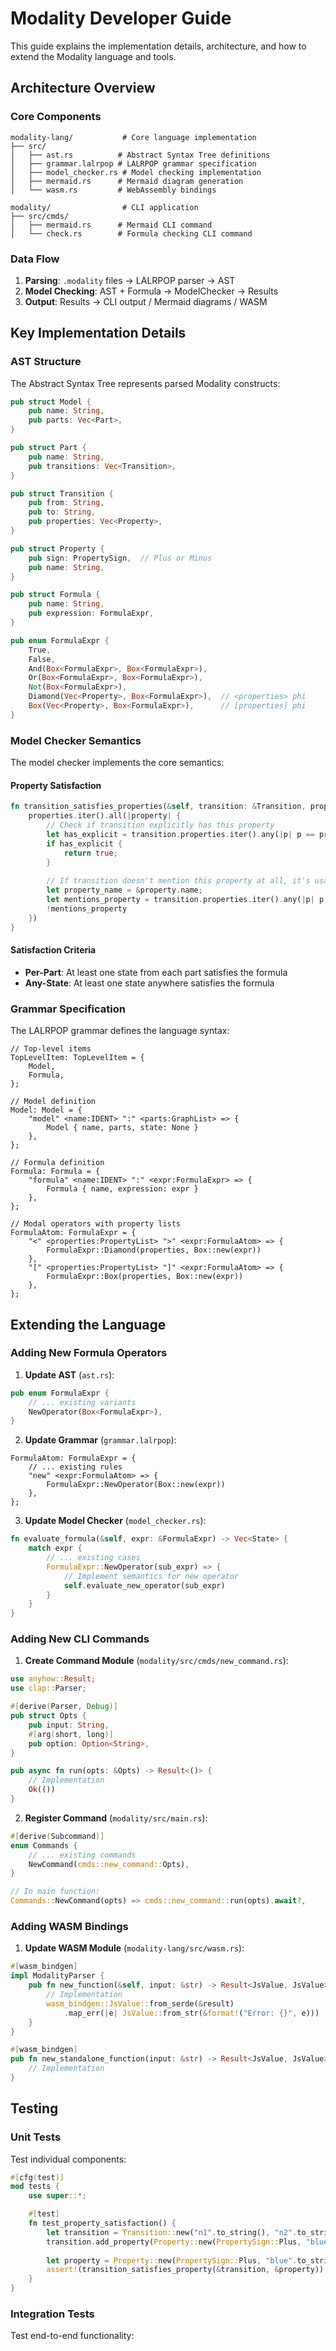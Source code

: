 # Modality Developer Guide

This guide explains the implementation details, architecture, and how to extend the Modality language and tools.

## Architecture Overview

### Core Components

```
modality-lang/           # Core language implementation
├── src/
│   ├── ast.rs          # Abstract Syntax Tree definitions
│   ├── grammar.lalrpop # LALRPOP grammar specification
│   ├── model_checker.rs # Model checking implementation
│   ├── mermaid.rs      # Mermaid diagram generation
│   └── wasm.rs         # WebAssembly bindings

modality/                # CLI application
├── src/cmds/
│   ├── mermaid.rs      # Mermaid CLI command
│   └── check.rs        # Formula checking CLI command
```

### Data Flow

1. **Parsing**: `.modality` files → LALRPOP parser → AST
2. **Model Checking**: AST + Formula → ModelChecker → Results
3. **Output**: Results → CLI output / Mermaid diagrams / WASM

## Key Implementation Details

### AST Structure

The Abstract Syntax Tree represents parsed Modality constructs:

```rust
pub struct Model {
    pub name: String,
    pub parts: Vec<Part>,
}

pub struct Part {
    pub name: String,
    pub transitions: Vec<Transition>,
}

pub struct Transition {
    pub from: String,
    pub to: String,
    pub properties: Vec<Property>,
}

pub struct Property {
    pub sign: PropertySign,  // Plus or Minus
    pub name: String,
}

pub struct Formula {
    pub name: String,
    pub expression: FormulaExpr,
}

pub enum FormulaExpr {
    True,
    False,
    And(Box<FormulaExpr>, Box<FormulaExpr>),
    Or(Box<FormulaExpr>, Box<FormulaExpr>),
    Not(Box<FormulaExpr>),
    Diamond(Vec<Property>, Box<FormulaExpr>),  // <properties> phi
    Box(Vec<Property>, Box<FormulaExpr>),      // [properties] phi
}
```

### Model Checker Semantics

The model checker implements the core semantics:

#### Property Satisfaction
```rust
fn transition_satisfies_properties(&self, transition: &Transition, properties: &[Property]) -> bool {
    properties.iter().all(|property| {
        // Check if transition explicitly has this property
        let has_explicit = transition.properties.iter().any(|p| p == property);
        if has_explicit {
            return true;
        }
        
        // If transition doesn't mention this property at all, it's usable
        let property_name = &property.name;
        let mentions_property = transition.properties.iter().any(|p| p.name == *property_name);
        !mentions_property
    })
}
```

#### Satisfaction Criteria
- **Per-Part**: At least one state from each part satisfies the formula
- **Any-State**: At least one state anywhere satisfies the formula

### Grammar Specification

The LALRPOP grammar defines the language syntax:

```lalrpop
// Top-level items
TopLevelItem: TopLevelItem = {
    Model,
    Formula,
};

// Model definition
Model: Model = {
    "model" <name:IDENT> ":" <parts:GraphList> => {
        Model { name, parts, state: None }
    },
};

// Formula definition  
Formula: Formula = {
    "formula" <name:IDENT> ":" <expr:FormulaExpr> => {
        Formula { name, expression: expr }
    },
};

// Modal operators with property lists
FormulaAtom: FormulaExpr = {
    "<" <properties:PropertyList> ">" <expr:FormulaAtom> => {
        FormulaExpr::Diamond(properties, Box::new(expr))
    },
    "[" <properties:PropertyList> "]" <expr:FormulaAtom> => {
        FormulaExpr::Box(properties, Box::new(expr))
    },
};
```

## Extending the Language

### Adding New Formula Operators

1. **Update AST** (`ast.rs`):
```rust
pub enum FormulaExpr {
    // ... existing variants
    NewOperator(Box<FormulaExpr>),
}
```

2. **Update Grammar** (`grammar.lalrpop`):
```lalrpop
FormulaAtom: FormulaExpr = {
    // ... existing rules
    "new" <expr:FormulaAtom> => {
        FormulaExpr::NewOperator(Box::new(expr))
    },
};
```

3. **Update Model Checker** (`model_checker.rs`):
```rust
fn evaluate_formula(&self, expr: &FormulaExpr) -> Vec<State> {
    match expr {
        // ... existing cases
        FormulaExpr::NewOperator(sub_expr) => {
            // Implement semantics for new operator
            self.evaluate_new_operator(sub_expr)
        }
    }
}
```

### Adding New CLI Commands

1. **Create Command Module** (`modality/src/cmds/new_command.rs`):
```rust
use anyhow::Result;
use clap::Parser;

#[derive(Parser, Debug)]
pub struct Opts {
    pub input: String,
    #[arg(short, long)]
    pub option: Option<String>,
}

pub async fn run(opts: &Opts) -> Result<()> {
    // Implementation
    Ok(())
}
```

2. **Register Command** (`modality/src/main.rs`):
```rust
#[derive(Subcommand)]
enum Commands {
    // ... existing commands
    NewCommand(cmds::new_command::Opts),
}

// In main function:
Commands::NewCommand(opts) => cmds::new_command::run(opts).await?,
```

### Adding WASM Bindings

1. **Update WASM Module** (`modality-lang/src/wasm.rs`):
```rust
#[wasm_bindgen]
impl ModalityParser {
    pub fn new_function(&self, input: &str) -> Result<JsValue, JsValue> {
        // Implementation
        wasm_bindgen::JsValue::from_serde(&result)
            .map_err(|e| JsValue::from_str(&format!("Error: {}", e)))
    }
}

#[wasm_bindgen]
pub fn new_standalone_function(input: &str) -> Result<JsValue, JsValue> {
    // Implementation
}
```

## Testing

### Unit Tests

Test individual components:

```rust
#[cfg(test)]
mod tests {
    use super::*;

    #[test]
    fn test_property_satisfaction() {
        let transition = Transition::new("n1".to_string(), "n2".to_string());
        transition.add_property(Property::new(PropertySign::Plus, "blue".to_string()));
        
        let property = Property::new(PropertySign::Plus, "blue".to_string());
        assert!(transition_satisfies_property(&transition, &property));
    }
}
```

### Integration Tests

Test end-to-end functionality:

```